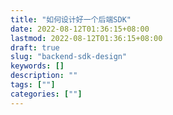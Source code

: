 ```yaml
---
title: "如何设计好一个后端SDK"
date: 2022-08-12T01:36:15+08:00
lastmod: 2022-08-12T01:36:15+08:00
draft: true
slug: "backend-sdk-design"
keywords: []
description: ""
tags: [""]
categories: [""]
---
```

